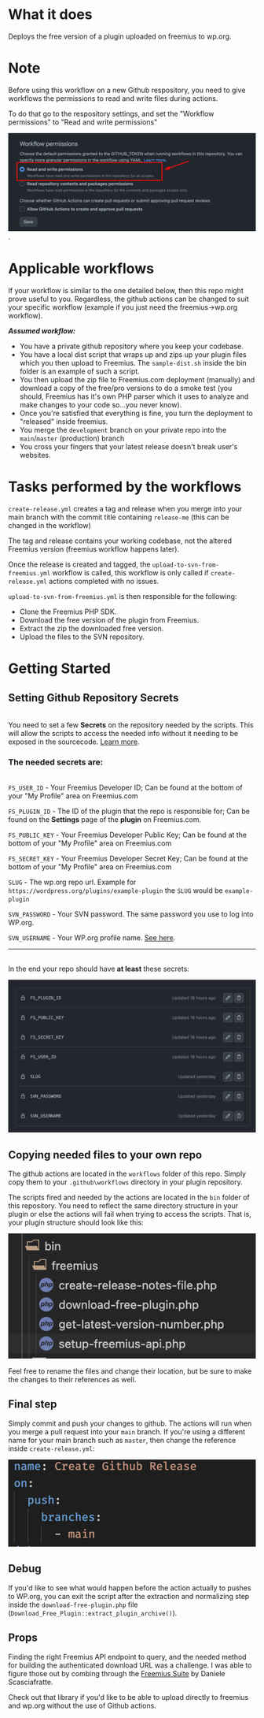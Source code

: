 # What it does

Deploys the free version of a plugin uploaded on freemius to wp.org. 

# Note

Before using this workflow on a new Github respository, you need to give workflows the permissions to read and write files during actions.

To do that go to the respository settings, and set the "Workflow permissions" to "Read and write permissions"

![Worflow Permissions setting](./screenshots/workflow-permissions.png). 

# Applicable workflows

If your workflow is similar to the one detailed below, then this repo might prove useful to you. Regardless, the github actions can be changed to suit your specific workflow (example if you just need the freemius->wp.org workflow). 

***Assumed workflow:***

- You have a private github repository where you keep your codebase. 
- You have a local dist script that wraps up and zips up your plugin files which you then upload to Freemius. The `sample-dist.sh` inside the bin folder is an example of such a script.
- You then upload the zip file to Freemius.com deployment (manually) and download a copy of the free/pro versions to do a smoke test (you should, Freemius has it's own PHP parser which it uses to analyze and make changes to your code so...you never know).
- Once you're satisfied that everything is fine, you turn the deployment to "released" inside freemius.
- You merge the `development` branch on your private repo into the `main`/`master` (production) branch
- You cross your fingers that your latest release doesn't break user's websites.

# Tasks performed by the workflows

`create-release.yml` creates a tag and release when you merge into your main branch with the commit title containing `release-me` (this can be changed in the workflow)

The tag and release contains your working codebase, not the altered Freemius version (freemius workflow happens later).

Once the release is created and tagged, the `upload-to-svn-from-freemius.yml` workflow is called, this workflow is only called if `create-release.yml` actions completed with no issues.


`upload-to-svn-from-freemius.yml` is then responsible for the following:

- Clone the Freemius PHP SDK.
- Download the free version of the plugin from Freemius.
- Extract the zip the downloaded free version.
- Upload the files to the SVN repository.

# Getting Started

## Setting Github Repository Secrets
\
You need to set a few **Secrets** on the repository needed by the scripts. This will allow the scripts to access the needed info without it needing to be exposed in the sourcecode. [Learn more](https://docs.github.com/en/actions/security-guides/encrypted-secrets#creating-encrypted-secrets-for-a-repository).

### The needed secrets are:
\
`FS_USER_ID` - Your Freemius Developer ID; Can be found at the bottom of your "My Profile" area on Freemius.com

`FS_PLUGIN_ID` - The ID of the plugin that the repo is responsible for; Can be found on the **Settings** page of the **plugin** on Freemius.com.

`FS_PUBLIC_KEY` - Your Freemius Developer Public Key; Can be found at the bottom of your "My Profile" area on Freemius.com

`FS_SECRET_KEY` - Your Freemius Developer Secret Key; Can be found at the bottom of your "My Profile" area on Freemius.com

`SLUG` - The wp.org repo url. Example for `https://wordpress.org/plugins/example-plugin` the `SLUG` would be `example-plugin`

`SVN_PASSWORD` - Your SVN password. The same password you use to log into WP.org.

`SVN_USERNAME` - Your WP.org profile name. [See here](./screenshots/svn-username.png). 

---

\
In the end your repo should have **at least** these secrets:

![Secrets screenshot](./screenshots/secrets.png)

## Copying needed files to your own repo

The github actions are located in the `workflows` folder of this repo. Simply copy them to your `.github\workflows` directory in your plugin repository.

The scripts fired and needed by the actions are located in the `bin` folder of this repository. You need to reflect the same directory structure in your plugin or else the actions will fail when trying to access the scripts. That is, your plugin structure should look like this:

![Folder structure](./screenshots/folder-structure.png)

Feel free to rename the files and change their location, but be sure to make the changes to their references as well.

## Final step

Simply commit and push your changes to github. The actions will run when you merge a pull request into your `main` branch. If you're using a different name for your main branch such as `master`, then change the reference inside `create-release.yml`: 


![Folder structure](./screenshots/main-branch-name.png)

## Debug

If you'd like to see what would happen before the action actually to pushes to WP.org, you can exit the script after the extraction and normalizing step inside the `download-free-plugin.php` file (`Download_Free_Plugin::extract_plugin_archive()`).

## Props

Finding the right Freemius API endpoint to query, and the needed method for building the authenticated download URL was a challenge. I was able to figure those out by combing through the [Freemius Suite](https://github.com/CodeAtCode/freemius-suite) by Daniele Scasciafratte. 

Check out that library if you'd like to be able to upload directly to freemius and wp.org without the use of Github actions.
